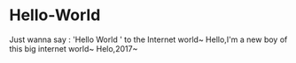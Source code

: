 # Hello-World
Just wanna say : 'Hello World ' to the Internet world~
Hello,I'm a new boy of this big internet world~
Helo,2017~
